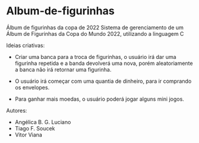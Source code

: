 # Album-de-figurinhas
Álbum de figurinhas da copa de 2022
Sistema de gerenciamento de um Álbum de Figurinhas da Copa do Mundo 2022, utilizando a linguagem C

Ideias criativas:
* Criar uma banca para a troca de figurinhas, o usuário irá dar uma figurinha repetida e a banda devolverá uma nova, porém aleatoriamente a banca não irá retornar uma figurinha. 

* O usuário irá começar com uma quantia de dinheiro, para ir comprando os envelopes.
* Para ganhar mais moedas, o usuário poderá jogar alguns mini jogos.

Autores:
- Angélica B. G. Luciano
- Tiago F. Soucek
- Vitor Viana
